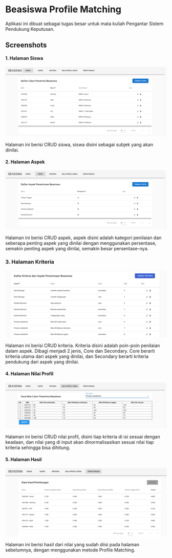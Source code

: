 # Beasiswa Profile Matching

Aplikasi ini dibuat sebagai tugas besar untuk mata kuliah Pengantar Sistem Pendukung Keputusan.

## Screenshots

#### 1. Halaman Siswa
![Halaman Siswa](./images/Siswa.png)

Halaman ini berisi CRUD siswa, siswa disini sebagai subjek yang akan dinilai.

#### 2. Halaman Aspek
![Halaman Aspek](./images/Aspek.png)

Halaman ini berisi CRUD aspek, aspek disini adalah kategori penilaian dan seberapa penting aspek yang dinilai dengan menggunakan persentase, semakin penting aspek yang dinilai, semakin besar persentase-nya.

### 3. Halaman Kriteria
![Halaman Kriteria](./images/Kriteria.png)

Halaman ini berisi CRUD kriteria. Kriteria disini adalah poin-poin penilaian dalam aspek. Dibagi menjadi 2 jenis, Core dan Secondary. Core berarti kriteria utama dari aspek yang dinilai, dan Secondary berarti kriteria pendukung dari aspek yang dinilai.

#### 4. Halaman Nilai Profil
![Halaman Nilai Profil](./images/NilaiProfil.png)

Halaman ini berisi CRUD nilai profil, disini tiap kriteria di isi sesuai dengan keadaan, dan nilai yang di input akan dinormalisasikan sesuai nilai tiap kriteria sehingga bisa dihitung.

#### 5. Halaman Hasil
![Halaman Perhitungan](./images/Hasil.png)

Halaman ini berisi hasil dari nilai yang sudah diisi pada halaman sebelumnya, dengan menggunakan metode Profile Matching.